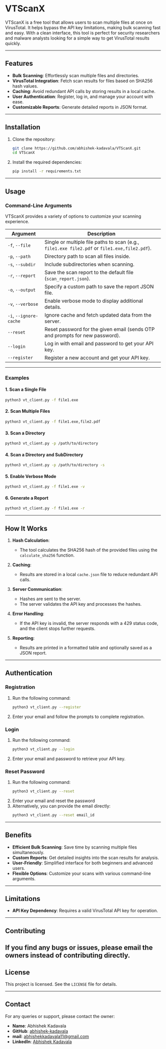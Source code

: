 # VTScanX

VTScanX is a free tool that allows users to scan multiple files at once on VirusTotal. It helps bypass the API key limitations, making bulk scanning fast and easy. With a clean interface, this tool is perfect for security researchers and malware analysts looking for a simple way to get VirusTotal results quickly.

---

## Features
- **Bulk Scanning**: Effortlessly scan multiple files and directories.
- **VirusTotal Integration**: Fetch scan results for files based on SHA256 hash values.
- **Caching**: Avoid redundant API calls by storing results in a local cache.
- **User Authentication**: Register, log in, and manage your account with ease.
- **Customizable Reports**: Generate detailed reports in JSON format.
  
---

## Installation

1. Clone the repository:
   ```bash
   git clone https://github.com/abhishek-kadavala/VTScanX.git
   cd VTScanX
   ```

2. Install the required dependencies:
   ```bash
   pip install -r requirements.txt
   ```

---

## Usage

### Command-Line Arguments
VTScanX provides a variety of options to customize your scanning experience.

| Argument               | Description                                                                                   |
|------------------------|-----------------------------------------------------------------------------------------------|
| `-f`, `--file`         | Single or multiple file paths to scan (e.g., `file1.exe file2.pdf` or `file1.exe,file2.pdf`). |
| `-p`, `--path`         | Directory path to scan all files inside.                                                      |
| `-s`, `--subdir`       | Include subdirectories when scanning.                                                         |
| `-r`, `--report`       | Save the scan report to the default file (`scan_report.json`).                                |
| `-o`, `--output`       | Specify a custom path to save the report JSON file.                                           |
| `-v`, `--verbose`      | Enable verbose mode to display additional details.                                            |
| `-i`, `--ignore-cache` | Ignore cache and fetch updated data from the server.                                          |
| `--reset`              | Reset password for the given email (sends OTP and prompts for new password).                  |
| `--login`              | Log in with email and password to get your API key.                                           |
| `--register`           | Register a new account and get your API key.                                                  |

---

### Examples

#### 1. Scan a Single File
```bash
python3 vt_client.py -f file1.exe
```

#### 2. Scan Multiple Files
```bash
python3 vt_client.py -f file1.exe,file2.pdf
```

#### 3. Scan a Directory
```bash
python3 vt_client.py -p /path/to/directory
```

#### 4. Scan a Directory and SubDirectory
```bash
python3 vt_client.py -p /path/to/directory -s
```

#### 5. Enable Verbose Mode
```bash
python3 vt_client.py -f file1.exe -v
```

#### 6. Generate a Report
```bash
python3 vt_client.py -f file1.exe -r
```

---

## How It Works

1. **Hash Calculation**:
   - The tool calculates the SHA256 hash of the provided files using the `calculate_sha256` function.

2. **Caching**:
   - Results are stored in a local `cache.json` file to reduce redundant API calls.

3. **Server Communication**:
   - Hashes are sent to the server.
   - The server validates the API key and processes the hashes.

4. **Error Handling**:
   - If the API key is invalid, the server responds with a 429 status code, and the client stops further requests.

5. **Reporting**:
   - Results are printed in a formatted table and optionally saved as a JSON report.

---

## Authentication

### Registration
1. Run the following command:
   ```bash
   python3 vt_client.py --register
   ```
2. Enter your email and follow the prompts to complete registration.

### Login
1. Run the following command:
   ```bash
   python3 vt_client.py --login
   ```
2. Enter your email and password to retrieve your API key.

### Reset Password
1. Run the following command:
   ```bash
   python3 vt_client.py --reset
   ```
2. Enter your email and reset the password
3. Alternatively, you can provide the email directly:
   ```bash
   python3 vt_client.py --reset email_id
   ```

---

## Benefits
- **Efficient Bulk Scanning**: Save time by scanning multiple files simultaneously.
- **Custom Reports**: Get detailed insights into the scan results for analysis.
- **User-Friendly**: Simplified interface for both beginners and advanced users.
- **Flexible Options**: Customize your scans with various command-line arguments.

---

## Limitations
- **API Key Dependency**: Requires a valid VirusTotal API key for operation.

---

## Contributing
If you find any bugs or issues, please email the owners instead of contributing directly.
---

## License
This project is licensed. See the `LICENSE` file for details.

---

## Contact
For any queries or support, please contact the owner:
- **Name**: Abhishek Kadavala
- **GitHub**: [abhishek-kadavala](https://github.com/abhishek-kadavala)
- **mail**: abhishekkadavala11@gmail.com
- **LinkedIn**: [Abhishek Kadavala]([https://github.com/abhishek-kadavala](https://www.linkedin.com/in/abhishek-kadavala-%F0%9F%87%AE%F0%9F%87%B3-95513a253/))
